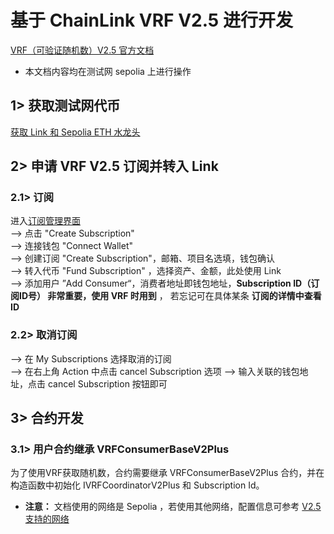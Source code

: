 # 基于 ChainLink VRF V2.5 进行开发  
[VRF（可验证随机数）V2.5 官方文档](https://docs.chain.link/vrf)  

- 本文档内容均在测试网 sepolia 上进行操作

## 1> 获取测试网代币  
[获取 Link 和 Sepolia ETH 水龙头](https://faucets.chain.link/sepolia)  

## 2> 申请 VRF V2.5 订阅并转入 Link  

### 2.1> 订阅  

进入[订阅管理界面](https://vrf.chain.link/)  
--> 点击 "Create Subscription"  
--> 连接钱包 "Connect Wallet"  
--> 创建订阅 "Create Subscription"，邮箱、项目名选填，钱包确认  
--> 转入代币 "Fund Subscription" ，选择资产、金额，此处使用 Link  
--> 添加用户 ”Add Consumer“，消费者地址即钱包地址，**Subscription ID（订阅ID号） 非常重要，使用 VRF 时用到** ，
    若忘记可在具体某条 **订阅的详情中查看 ID**


### 2.2> 取消订阅  

--> 在 My Subscriptions 选择取消的订阅  
--> 在右上角 Action 中点击 cancel Subscription 选项
--> 输入关联的钱包地址，点击 cancel Subscription 按钮即可  

## 3> 合约开发  

### 3.1> 用户合约继承 VRFConsumerBaseV2Plus

为了使用VRF获取随机数，合约需要继承 VRFConsumerBaseV2Plus 合约，并在构造函数中初始化 IVRFCoordinatorV2Plus 和 Subscription Id。  

- **注意：** 文档使用的网络是 Sepolia ，若使用其他网络，配置信息可参考 [V2.5支持的网络](https://docs.chain.link/vrf/v2-5/supported-networks)
